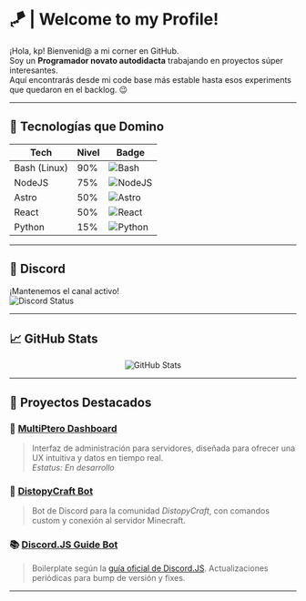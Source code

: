 # 🪁 | Welcome to my Profile!

¡Hola, kp! Bienvenid@ a mi corner en GitHub.  
Soy un **Programador novato autodidacta** trabajando en proyectos súper interesantes.  
Aquí encontrarás desde mi code base más estable hasta esos experiments que quedaron en el backlog. 😉

---

## 🌱 Tecnologías que Domino

| Tech        | Nivel | Badge                                                                                         |
| ----------- | ----- | --------------------------------------------------------------------------------------------- |
| Bash (Linux) | 90%  | ![Bash](https://img.shields.io/badge/Bash-90%25-2d6a4f?style=flat-square)                     |
| NodeJS      | 75%   | ![NodeJS](https://img.shields.io/badge/NodeJS-75%25-2d6a4f?style=flat-square)                 |
| Astro       | 50%   | ![Astro](https://img.shields.io/badge/Astro-50%25-2d6a4f?style=flat-square)                   |
| React       | 50%   | ![React](https://img.shields.io/badge/React-50%25-2d6a4f?style=flat-square)                   |
| Python      | 15%   | ![Python](https://img.shields.io/badge/Python-15%25-2d6a4f?style=flat-square)                 |

---

## 💬 Discord

¡Mantenemos el canal activo!  
![Discord Status](https://api.zeew.dev/resources/discord/es/full_card/829540683739299882)

---

## 📈 GitHub Stats

<div align="center">
  <img src="https://github-readme-stats.vercel.app/api?username=ajnebalreves&show_icons=true&theme=transparent&icon_color=2d6a4f&text_color=2d6a4f" alt="GitHub Stats" />
</div>

---

## 🚀 Proyectos Destacados

### 🔧 [MultiPtero Dashboard](https://github.com/MultiPtero/dashboard)  
> Interfaz de administración para servidores, diseñada para ofrecer una UX intuitiva y datos en tiempo real.  
_Estatus: En desarrollo_

### 🤖 [DistopyCraft Bot](https://github.com/AjnebAlReves/distopycraft-bot)  
> Bot de Discord para la comunidad *DistopyCraft*, con comandos custom y conexión al servidor Minecraft.

### 📚 [Discord.JS Guide Bot](https://github.com/AjnebAlReves/discordjs-basic-bot)  
> Boilerplate según la [guía oficial de Discord.JS](https://discordjs.guide). Actualizaciones periódicas para bump de versión y fixes.

---
